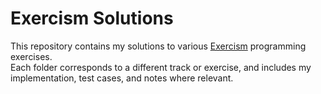 # Exercism Solutions

This repository contains my solutions to various [Exercism](https://exercism.org/) programming exercises.  
Each folder corresponds to a different track or exercise, and includes my implementation, test cases, and notes where relevant.

